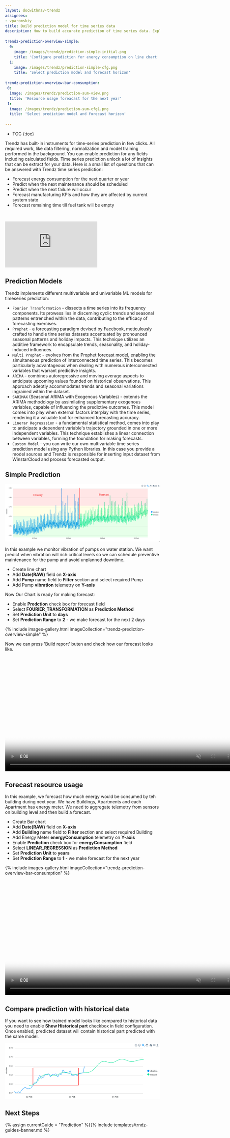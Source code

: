 ```yaml
---
layout: docwithnav-trendz
assignees:
- vparomskiy
title: Build prediction model for time series data
description: How to build accurate prediction of time series data. Explore available ML models for forecasting and visualizing predicted data.

trendz-prediction-overview-simple:
  0:
    image: /images/trendz/prediction-simple-initial.png
    title: 'Configure prediction for energy consumption on line chart'
  1:
    image: /images/trendz/prediction-simple-cfg.png
    title: 'Select prediction model and forecast horizon'

trendz-prediction-overview-bar-consumption:
 0:
  image: /images/trendz/prediction-sum-view.png
  title: 'Resource usage foreacast for the next year'
 1:
  image: /images/trendz/prediction-sum-cfg1.png
  title: 'Select prediction model and forecast horizon'

---
```


* TOC
{:toc}

Trendz has built-in instruments for time-series prediction in few clicks. All required work, like data filtering, normalization 
and model training performed in the background. You can enable prediction for any fields including calculated fields. 
Time series prediction unlock a lot of insights that can be extract for your data. Here is a small list of questions that can be answered with Trendz time series prediction:

* Forecast energy consumption for the next quarter or year
* Predict when the next maintenance should be scheduled
* Predict when the next failure will occur
* Forecast manufacturing KPIs and how they are affected by current system state
* Forecast remaining time till fuel tank will be empty

&nbsp;
<div id="video">  
    <div  id="video_wrapper">
        <iframe src="https://www.youtube.com/embed/cuGPiBeaA18" frameborder="0" allowfullscreen></iframe>
    </div>
</div>

## Prediction Models

Trendz implements different multivariable and univariable ML models for timeseries prediction:

* `Fourier Transformation` - dissects a time series into its frequency components. Its prowess lies in discerning cyclic trends and seasonal patterns entrenched within the data, contributing to the efficacy of forecasting exercises.
* `Prophet` - a forecasting paradigm devised by Facebook, meticulously crafted to handle time series datasets accentuated by pronounced seasonal patterns and holiday impacts. This technique utilizes an additive framework to encapsulate trends, seasonality, and holiday-induced influences.
* `Multi Prophet` - evolves from the Prophet forecast model, enabling the simultaneous prediction of interconnected time series. This becomes particularly advantageous when dealing with numerous interconnected variables that warrant predictive insights.
* `ARIMA` - combines autoregressive and moving average aspects to anticipate upcoming values founded on historical observations. This approach adeptly accommodates trends and seasonal variations ingrained within the dataset.
* `SARIMAX` (Seasonal ARIMA with Exogenous Variables) - extends the ARIMA methodology by assimilating supplementary exogenous variables, capable of influencing the predictive outcomes. This model comes into play when external factors interplay with the time series, rendering it a valuable tool for enhanced forecasting accuracy.
* `Linerar Regresssion` - a fundamental statistical method, comes into play to anticipate a dependent variable's trajectory grounded in one or more independent variables. This technique establishes a linear connection between variables, forming the foundation for making forecasts.
* `Custom Model` - you can write our own multivariable time series prediction model using any Python libraries. In this case you provide a model sources and Trendz is responsible for inserting input dataset from WinstarCloud and process forecasted output.


## Simple Prediction

![image](/images/trendz/prediction-simple-view.png)

In this example we monitor vibration of pumps on water station. We want predict when vibration will rich critical levels
so we can schedule preventive maintenance for the pump and avoid unplanned downtime.

* Create line chart 
* Add **Date(RAW)** field on **X-axis**
* Add **Pump** name field to **Filter** section and select required Pump
* Add Pump **vibration** telemetry on **Y-axis** 

Now Our Chart is ready for making forecast:
* Enable **Predction** check box for forecast field
* Select **FOURIER_TRANSFORMATION** as **Prediction Method**
* Set **Prediction Unit** to **days**
* Set **Prediction Range** to **2** - we make forecast for the next 2 days

{% include images-gallery.html imageCollection="trendz-prediction-overview-simple" %}

Now we can press 'Build report' buten and check how our forecast looks like.

<div class="image-block">
    <div class="image-wrapper">
       <video poster="/images/trendz/prediction-simple-view.png" autoplay="" loop="" preload="auto" muted="" style="width: 750px">
            <source src="https://tb-videos.s3-us-west-1.amazonaws.com/trndz-vibration-predict.webm" type="video/webm">                 
        </video> 
    </div>
</div>


## Forecast resource usage

In this example, we forecast how much energy would be consumed by teh building during next year. We have Buildings, Apartments and each Apartment 
has energy meter. We need to aggregate telemetry from sensors on building level and then build a forecast.

* Create Bar chart 
* Add **Date(RAW)** field on **X-axis**
* Add **Building** name field to **Filter** section and select required Building
* Add Energy Meter **energyConsumption** telemetry on **Y-axis**
* Enable **Prediction** check box for **energyConsumption** field
* Select **LINEAR_REGRESSION** as **Prediction Method**
* Set **Prediction Unit** to **years**
* Set **Prediction Range** to **1** - we make forecast for the next year

{% include images-gallery.html imageCollection="trendz-prediction-overview-bar-consumption" %}

<div class="image-block">
    <div class="image-wrapper">
       <video poster="/images/trendz/prediction-sum-view.png" autoplay="" loop="" preload="auto" muted="" style="width: 750px">
            <source src="https://tb-videos.s3-us-west-1.amazonaws.com/trndz-enrgy-predict.webm" type="video/webm">                 
        </video> 
    </div>
</div>


## Compare prediction with historical data 

If you want to see how trained model looks like compared to historical data you need to enable **Show Historical part** checkbox
 in field configuration. Once enabled, predicted dataset will contain historical part predicted with the same model.
 
![image](/images/trendz/prediction-validation.png)
 
## Next Steps

{% assign currentGuide = "Prediction" %}{% include templates/trndz-guides-banner.md %}